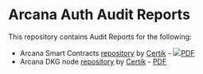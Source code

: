 # Arcana Auth Audit Reports

This repository contains Audit Reports for the following:

* Arcana Smart Contracts [repository](https://github.com/arcana-network/arcana-smart-contract) by [Certik](https://www.certik.com/) - <img src="http://wwwimages.adobe.com/content/dam/acom/en/legal/images/badges/Adobe_PDF_file_icon_32x32.png" ></img>[PDF](./REP-final-20221228T082421Z.pdf)
* Arcana DKG node [repository](https://github.com/arcana-network/dkgnode) by [Certik](https://www.certik.com/) - [PDF](./REP-final-20221228T073502Z.pdf)
